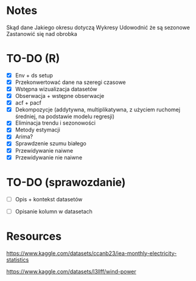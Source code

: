# Notes
Skąd dane
Jakiego okresu dotyczą
Wykresy
Udowodnić że są sezonowe
Zastanowić się nad obrobka


# TO-DO (R)
- [X] Env + ds setup
- [X] Przekonwertować dane na szeregi czasowe
- [X] Wstępna wizualizacja datasetów
- [X] Obserwacja + wstępne obserwacje
- [X] acf + pacf
- [X] Dekompozycje (addytywna, multiplikatywna, z użyciem ruchomej średniej, na podstawie modelu regresji)
- [X] Eliminacja trendu i sezonowości
- [X] Metody estymacji
- [X] Arima?
- [X] Sprawdzenie szumu białego
- [X] Przewidywanie naiwne
- [X] Przewidywanie nie naiwne

# TO-DO (sprawozdanie)
- [ ] Opis + kontekst datasetów
- [ ] Opisanie kolumn w datasetach


# Resources
https://www.kaggle.com/datasets/ccanb23/iea-monthly-electricity-statistics

https://www.kaggle.com/datasets/l3llff/wind-power

